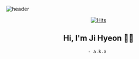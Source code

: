 ![header](https://capsule-render.vercel.app/api?type=cylinder&color=FFCFCB&height=300&section=header&text=Welcome%20I'm%20Podo&fontColor=E7F9F0&fontSize=70&animation=twinkling)

<div align=center>
	
[![Hits](https://hits.seeyoufarm.com/api/count/incr/badge.svg?url=https%3A%2F%2Fgithub.com%2Fzzsza)](https://hits.seeyoufarm.com) 

## Hi, I'm Ji Hyeon 👋🏻
	- a.k.a 

</div>
